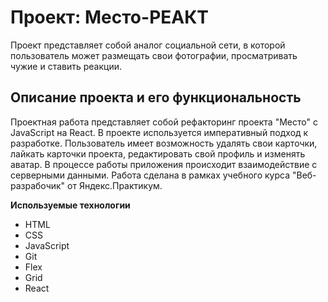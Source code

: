 # Проект: Место-РЕАКТ
Проект представляет собой аналог социальной сети, в которой пользователь может размещать свои фотографии, просматривать чужие и ставить реакции.
 
## Описание проекта и его функциональность

Проектная работа представляет собой рефакторинг проекта "Место" с JavaScript на React. В проекте используется императивный подход к разработке. Пользователь имеет возможность удалять свои карточки, лайкать карточки проекта, редактировать свой профиль и изменять аватар. В процессе работы приложения происходит взаимодействие с серверными данными.
Работа сделана в рамках учебного курса "Веб-разрабочик" от Яндекс.Практикум. 


**Используемые технологии**

* HTML
* CSS
* JavaScript
* Git
* Flex
* Grid
* React

